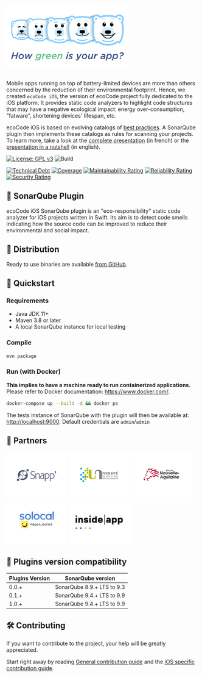![Logo](docs/resources/5ekko.png)
======================================

Mobile apps running on top of battery-limited devices are more than others concerned by the reduction of their environmental footprint. Hence, we created `ecoCode iOS`, the version of ecoCode project fully dedicated to the iOS platform. It provides static code analyzers to highlight code structures that may have a negative ecological impact: energy over-consumption, "fatware", shortening devices' lifespan, etc.

ecoCode iOS is based on evolving catalogs of [best practices](https://github.com/cnumr/best-practices-mobile). A SonarQube plugin then implements these catalogs as rules for scanning your projects. To learn more, take a look at the [complete presentation](docs/resources/devfest-2022.pdf) (in french) or the [presentation in a nutshell](docs/resources/apidays-2022.pdf) (in english).

[![License: GPL v3](https://img.shields.io/badge/License-GPLv3-blue.svg)](https://www.gnu.org/licenses/gpl-3.0) ![Build](https://github.com/green-code-initiative/ecoCode-ios/actions/workflows/build.yml/badge.svg)

[![Technical Debt](https://sonarcloud.io/api/project_badges/measure?project=green-code-initiative_ecoCode-ios&metric=sqale_index)](https://sonarcloud.io/summary/new_code?id=green-code-initiative_ecoCode-ios) [![Coverage](https://sonarcloud.io/api/project_badges/measure?project=green-code-initiative_ecoCode-ios&metric=coverage)](https://sonarcloud.io/summary/new_code?id=green-code-initiative_ecoCode-ios) [![Maintainability Rating](https://sonarcloud.io/api/project_badges/measure?project=green-code-initiative_ecoCode-ios&metric=sqale_rating)](https://sonarcloud.io/summary/new_code?id=green-code-initiative_ecoCode-ios) [![Reliability Rating](https://sonarcloud.io/api/project_badges/measure?project=green-code-initiative_ecoCode-ios&metric=reliability_rating)](https://sonarcloud.io/summary/new_code?id=green-code-initiative_ecoCode-ios) [![Security Rating](https://sonarcloud.io/api/project_badges/measure?project=green-code-initiative_ecoCode-ios&metric=security_rating)](https://sonarcloud.io/summary/new_code?id=green-code-initiative_ecoCode-ios)

🌿 SonarQube Plugin
-------------------

ecoCode iOS SonarQube plugin is an "eco-responsibility" static code analyzer for iOS projects written in Swift. Its aim is to detect code smells indicating how the source code can be improved to reduce their environmental and social impact.

🛒 Distribution
---------------

Ready to use binaries are available [from GitHub](https://github.com/green-code-initiative/ecoCode-ios/releases).


🚀 Quickstart
-------------

### Requirements

- Java JDK 11+
- Maven 3.8 or later
- A local SonarQube instance for local testing

### Compile

```bash
mvn package
```

### Run (with Docker)

**This implies to have a machine ready to run containerized applications.** Please refer to Docker documentation: https://www.docker.com/.

```bash
docker-compose up --build -d && docker ps
```

The tests instance of SonarQube with the plugin will then be available at: [http://localhost:9000](http://localhost:9000). Default credentials are `admin`/`admin`


🤝 Partners
------------

[![Snapp’](docs/resources/logoSnapp.png)](https://www.snapp.fr)
[![Université de Pau](docs/resources/logoUnivPau.png)](https://www.univ-pau.fr/)
[![Région Nouvelle-Aquitaine](docs/resources/logoNA.png)](https://www.nouvelle-aquitaine.fr)
[![Solocal / PagesJaunes](docs/resources/logoSolocal.png)](https://www.pagesjaunes.fr)
[![inside|app](docs/resources/logoInsideApp.jpg)](https://www.insideapp.fr/)


🧩 Plugins version compatibility
------------------

| Plugins Version | SonarQube version          |
|-----------------|----------------------------|
| 0.0.+           | SonarQube 8.9.+ LTS to 9.3 |
| 0.1.+           | SonarQube 9.4.+ LTS to 9.9 |
| 1.0.+           | SonarQube 9.4.+ LTS to 9.9 |


🛠️ Contributing
------------------

If you want to contribute to the project, your help will be greatly appreciated.

Start right away by reading [General contribution guide](https://github.com/green-code-initiative/ecoCode-common/blob/main/doc/CONTRIBUTING.md) and the [iOS specific contribution guide](https://github.com/green-code-initiative/ecoCode-ios/blob/main/CONTRIBUTING.md).

